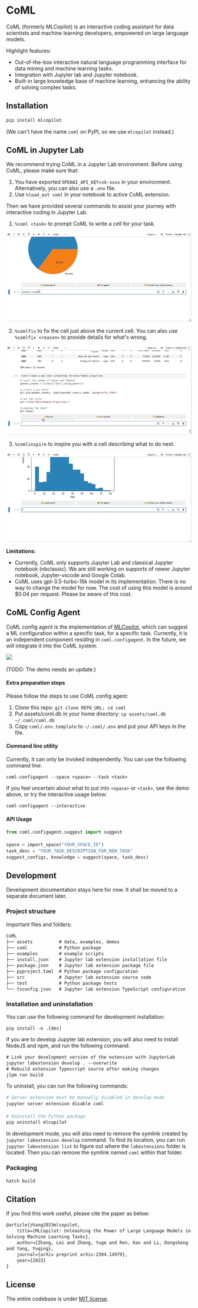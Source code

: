 # CoML

CoML (formerly MLCopilot) is an interactive coding assistant for data scientists and machine learning developers, empowered on large language models.

Highlight features:

* Out-of-the-box interactive natural language programming interface for data mining and machine learning tasks.
* Integration with Jupyter lab and Jupyter notebook.
* Built-in large knowledge base of machine learning, enhancing the ability of solving complex tasks.

## Installation

```bash
pip install mlcopilot
```

(We can't have the name `coml` on PyPI, so we use `mlcopilot` instead.)

## CoML in Jupyter Lab

We recommend trying CoML in a Jupyter Lab environment. Before using CoML, please make sure that:

1. You have exported `OPENAI_API_KEY=sk-xxxx` in your environment. Alternatively, you can also use a `.env` file.
2. Use `%load_ext coml` in your notebook to active CoML extension.

Then we have provided several commands to assist your journey with interactive coding in Jupyter Lab.

1. `%coml <task>` to prompt CoML to write a cell for your task.

![](assets/demo_coml.gif)

2. `%comlfix` to fix the cell just above the current cell. You can also use `%comlfix <reason>` to provide details for what's wrong.

![](assets/demo_comlfix.gif)

3. `%comlinspire` to inspire you with a cell describing what to do next.

![](assets/demo_comlinspire.gif)

**Limitations:**

* Currently, CoML only supports Jupyter Lab and classical Jupyter notebook (nbclassic). We are still working on supports of newer Jupyter notebook, Jupyter-vscode and Google Colab.
* CoML uses gpt-3.5-turbo-16k model in its implementation. There is no way to change the model for now. The cost of using this model is around $0.04 per request. Please be aware of this cost.

## CoML Config Agent

CoML config agent is the implementation of [MLCopilot]((https://arxiv.org/abs/2304.14979)), which can suggest a ML configuration within a specific task, for a specific task. Currently, it is an independent component residing in `coml.configagent`. In the future, we will integrate it into the CoML system.

![](assets/demo.gif)

(TODO: The demo needs an update.)

#### Extra preparation steps

Please follow the steps to use CoML config agent:

1. Clone this repo: `git clone REPO_URL; cd coml`
2. Put assets/coml.db in your home directory: `cp assets/coml.db ~/.coml/coml.db`
3. Copy `coml/.env.template` to `~/.coml/.env` and put your API keys in the file.

#### Command line utility

Currently, it can only be invoked independently. You can use the following command line:

```
coml-configagent --space <space> --task <task>
```

If you feel uncertain about what to put into `<space>` or `<task>`, see the demo above, or try the interactive usage below:

```
coml-configagent --interactive
```

#### API Usage

```python
from coml.configagent.suggest import suggest

space = import_space("YOUR_SPACE_ID")
task_desc = "YOUR_TASK_DESCRIPTION_FOR_NEW_TASK"
suggest_configs, knowledge = suggest(space, task_desc)
```

## Development

Development documentation stays here for now. It shall be moved to a separate document later.

### Project structure

Important files and folders:

```
CoML
├── assets          # data, examples, demos
├── coml            # Python package
├── examples        # example scripts
├── install.json    # Jupyter lab extension installation file
├── package.json    # Jupyter lab extension package file
├── pyproject.toml  # Python package configuration
├── src             # Jupyter lab extension source code
├── test            # Python package tests
└── tsconfig.json   # Jupyter lab extension TypeScript configuration
```

### Installation and uninstallation

You can use the following command for development installation:

```
pip install -e .[dev]
```

If you are to develop Jupyter lab extension, you will also need to install NodeJS and npm, and run the following command:

```
# Link your development version of the extension with JupyterLab
jupyter labextension develop . --overwrite
# Rebuild extension Typescript source after making changes
jlpm run build
```

To uninstall, you can run the following commands:

```bash
# Server extension must be manually disabled in develop mode
jupyter server extension disable coml

# Uninstall the Python package
pip uninstall mlcopilot
```

In development mode, you will also need to remove the symlink created by `jupyter labextension develop` command.
To find its location, you can run `jupyter labextension list` to figure out where the `labextensions` folder is located.
Then you can remove the symlink named `coml` within that folder.

### Packaging

```bash
hatch build
```

## Citation

If you find this work useful, please cite the paper as below:

    @article{zhang2023mlcopilot,
        title={MLCopilot: Unleashing the Power of Large Language Models in Solving Machine Learning Tasks},
        author={Zhang, Lei and Zhang, Yuge and Ren, Kan and Li, Dongsheng and Yang, Yuqing},
        journal={arXiv preprint arXiv:2304.14979},
        year={2023}
    }

## License

The entire codebase is under [MIT license](LICENSE).
